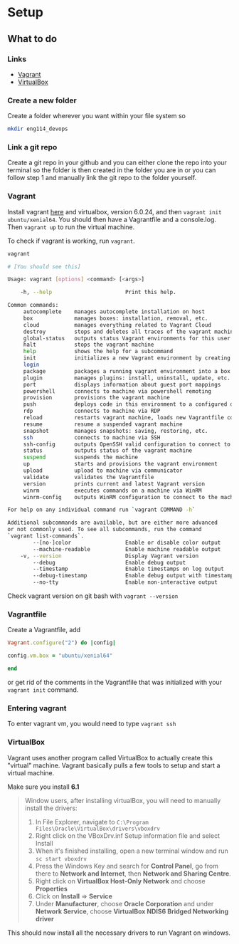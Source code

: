 # Setup

## What to do

### Links

- [Vagrant](#vagrant)
- [VirtualBox](#virtualbox)

### Create a new folder

Create a folder wherever you want within your file system so

```bash
mkdir eng114_devops
```

### Link a git repo

Create a git repo in your github and you can either clone the repo into your terminal so the folder is then created in the folder you are in or you can follow step 1 and manually link the git repo to the folder yourself.

### Vagrant

Install vagrant [here](https://www.vagrantup.com) and virtualbox, version 6.0.24, and then `vagrant init ubuntu/xenial64`. You should then have a Vagrantfile and a console.log.
Then `vagrant up` to run the virtual machine.

To check if vagrant is working, run `vagrant`.

```bash
vagrant

# [You should see this]

Usage: vagrant [options] <command> [<args>]

    -h, --help                       Print this help.

Common commands:
     autocomplete    manages autocomplete installation on host
     box             manages boxes: installation, removal, etc.
     cloud           manages everything related to Vagrant Cloud
     destroy         stops and deletes all traces of the vagrant machine
     global-status   outputs status Vagrant environments for this user
     halt            stops the vagrant machine
     help            shows the help for a subcommand
     init            initializes a new Vagrant environment by creating a Vagrantfile
     login
     package         packages a running vagrant environment into a box
     plugin          manages plugins: install, uninstall, update, etc.
     port            displays information about guest port mappings
     powershell      connects to machine via powershell remoting
     provision       provisions the vagrant machine
     push            deploys code in this environment to a configured destination
     rdp             connects to machine via RDP
     reload          restarts vagrant machine, loads new Vagrantfile configuration
     resume          resume a suspended vagrant machine
     snapshot        manages snapshots: saving, restoring, etc.
     ssh             connects to machine via SSH
     ssh-config      outputs OpenSSH valid configuration to connect to the machine
     status          outputs status of the vagrant machine
     suspend         suspends the machine
     up              starts and provisions the vagrant environment
     upload          upload to machine via communicator
     validate        validates the Vagrantfile
     version         prints current and latest Vagrant version
     winrm           executes commands on a machine via WinRM
     winrm-config    outputs WinRM configuration to connect to the machine

For help on any individual command run `vagrant COMMAND -h`

Additional subcommands are available, but are either more advanced
or not commonly used. To see all subcommands, run the command
`vagrant list-commands`.
        --[no-]color                 Enable or disable color output
        --machine-readable           Enable machine readable output
    -v, --version                    Display Vagrant version
        --debug                      Enable debug output
        --timestamp                  Enable timestamps on log output
        --debug-timestamp            Enable debug output with timestamps
        --no-tty                     Enable non-interactive output
```

Check vagrant version on git bash with `vagrant --version`

### Vagrantfile

Create a Vagrantfile, add

```ruby
Vagrant.configure("2") do |config|

config.vm.box = "ubuntu/xenial64"

end
```

or get rid of the comments in the Vagrantfile that was initialized with your `vagrant init` command.

### Entering vagrant

To enter vagrant vm, you would need to type `vagrant ssh`

### VirtualBox

Vagrant uses another program called VirtualBox to actually create this "virtual" machine. Vagrant basically pulls a few tools to setup and start a virtual machine.

Make sure you install **6.1**

> Window users, after installing virtualBox, you will need to manually install the drivers:
>
> 1. In File Explorer, navigate to `C:\Program Files\Oracle\VirtualBox\drivers\vboxdrv`
> 2. Right click on the VBoxDrv.inf Setup information file and select Install
> 3. When it's finished installing, open a new terminal window and run `sc start vboxdrv`
> 4. Press the Windows Key and search for **Control Panel**, go from there to **Network and Internet**, then **Network and Sharing Centre**.
> 5. Right click on **VirtualBox Host-Only Network** and choose **Properties**
> 6. Click on **Install** => **Service**
> 7. Under **Manufacturer**, choose **Oracle Corporation** and under **Network Service**, choose **VirtualBox NDIS6 Bridged Networking driver**

This should now install all the necessary drivers to run Vagrant on windows.
